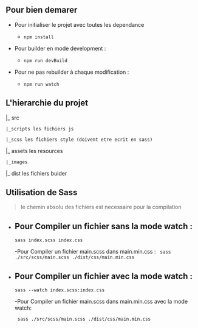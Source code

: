 ## Pour bien demarer
- Pour initialiser le projet avec toutes les dependance
    - ```npm install```

- Pour builder en mode development : 
    - ```npm run devBuild```
- Pour ne pas rebuilder à chaque modification :
    - ```npm run watch```

## L'hierarchie du projet

|_ src

    |_scripts les fichiers js
    
    |_scss les fichiers style (doivent etre ecrit en sass)
    
|_ assets les resources

    |_images
    
|_ dist les fichiers buider
    
    
## Utilisation de Sass
>le chemin absolu des fichiers est necessaire pour la compilation

- Pour Compiler un fichier sans la mode watch :
    - 
    ```shell 
    sass index.scss index.css
    ```

    -Pour Compiler un fichier main.scss dans main.min.css :
        ``` sass ./src/scss/main.scss ./dist/css/main.min.css```
- Pour Compiler un fichier avec la mode watch :
    - 
    ```shell
    sass --watch index.scss:index.css
    ```

    -Pour Compiler un fichier main.scss dans main.min.css avec la mode watch:

    ``` sass ./src/scss/main.scss ./dist/css/main.min.css```
    


    
